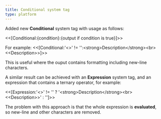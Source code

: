 ```yaml
---
title: Conditional system tag
type: platform
---
```


Added new **Conditional** system tag with usage as follows:

&lt;&lt;[Conditional:{condition}:{output if condition is true}]&gt;&gt;

For example: &lt;&lt;[Conditional:&apos;<<Description>>&apos; != &apos;&apos;:&lt;strong&gt;Description&lt;/strong&gt;&lt;br&gt;&lt;&lt;Description&gt;&gt;]&gt;&gt;

This is useful where the ouput contains formatting including new-line characters.

A similar result can be achieved with an **Expression** system tag, and an expression that contains a ternary operator, for example:

&lt;&lt;[Expression:&apos;<<Description>>&apos; != &apos;&apos; ? &apos;&lt;strong&gt;Description&lt;/strong&gt;&lt;br&gt;&lt;&lt;Description&gt;&gt;&apos; : &apos;&apos;]&gt;&gt;

The problem with this approach is that the whole expression is **evaluated**, so new-line and other characters are removed.
